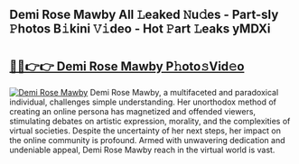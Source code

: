 ## Demi Rose Mawby All 𝙻eaked 𝙽u𝚍es - Part-sIy 𝙿hotos B𝚒kini 𝚅𝚒deo - Hot 𝙿art 𝙻eaks yMDXi

# <h2><a href="http://ld0ad7h.urlbe.top/?page=Demi+Rose+Mawby">🔗🔗👉👉 Demi Rose Mawby P𝚑oto𝚜Vid𝚎o</a></h2>

[![Demi Rose Mawby](https://i.imgur.com/eBuTRDB.gif)](http://ld0ad7h.urlbe.top/?page=Demi+Rose+Mawby)
Demi Rose Mawby, a multifaceted and paradoxical individual, challenges simple understanding. Her unorthodox method of creating an online persona has magnetized and offended viewers, stimulating debates on artistic expression, morality, and the complexities of virtual societies. Despite the uncertainty of her next steps, her impact on the online community is profound. Armed with unwavering dedication and undeniable appeal, Demi Rose Mawby reach in the virtual world is vast.
